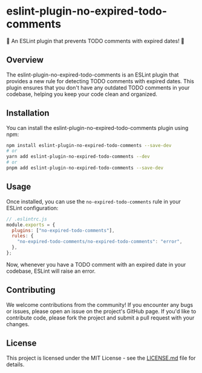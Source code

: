 # eslint-plugin-no-expired-todo-comments

🎉 An ESLint plugin that prevents TODO comments with expired dates! 🎉

## Overview

The eslint-plugin-no-expired-todo-comments is an ESLint plugin that provides a new rule for detecting TODO comments with expired dates. This plugin ensures that you don't have any outdated TODO comments in your codebase, helping you keep your code clean and organized.

## Installation

You can install the eslint-plugin-no-expired-todo-comments plugin using npm:

```sh
npm install eslint-plugin-no-expired-todo-comments --save-dev
# or
yarn add eslint-plugin-no-expired-todo-comments --dev
# or
pnpm add eslint-plugin-no-expired-todo-comments --save-dev
```

## Usage

Once installed, you can use the `no-expired-todo-comments` rule in your ESLint configuration:

```javascript
// .eslintrc.js
module.exports = {
  plugins: ["no-expired-todo-comments"],
  rules: {
    "no-expired-todo-comments/no-expired-todo-comments": "error",
  },
};
```

Now, whenever you have a TODO comment with an expired date in your codebase, ESLint will raise an error.

## Contributing

We welcome contributions from the community! If you encounter any bugs or issues, please open an issue on the project's GitHub page. If you'd like to contribute code, please fork the project and submit a pull request with your changes.

## License

This project is licensed under the MIT License - see the [LICENSE.md](LICENSE.md) file for details.
